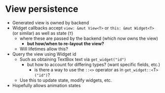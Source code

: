 # View persistence

- Generated view is owned by backend
- Widget callbacks accept `view: &mut View<T>` or `this: &mut Widget<T>` (or similar) as well as state (`T`)
  - where these are passed by the backend (which now owns the view)
    - **but how/when to re-layout the view?**
  - Will lifetimes allow this?
- Query the view using Widget id
  - Such as obtaining TextBox text via `get_widget("id")`
    - but how to account for differing types? (want specific fields, etc.)
        - is there a way to use the `::<>` operator as in `get_widget::<`T`>("id")`?
  - Use this to update state, modify widgets, etc.
- Hopefully allows animation states